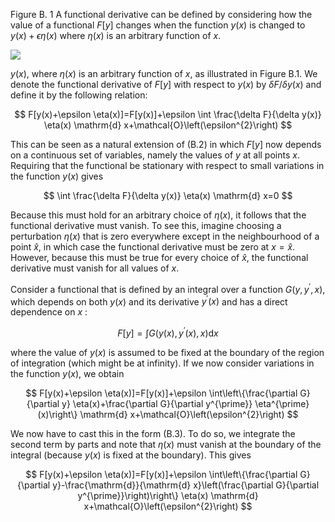 Figure B. 1 A functional derivative can be defined by considering how the value of a functional $F[y]$ changes when the function $y(x)$ is changed to $y(x)+\epsilon \eta(x)$ where $\eta(x)$ is an arbitrary function of $x$.

![](https://cdn.mathpix.com/cropped/2024_05_26_af52565e380fe828a6d7g-1.jpg?height=254&width=500&top_left_y=291&top_left_x=1069)

$y(x)$, where $\eta(x)$ is an arbitrary function of $x$, as illustrated in Figure B.1. We denote the functional derivative of $F[y]$ with respect to $y(x)$ by $\delta F / \delta y(x)$ and define it by the following relation:

$$
F[y(x)+\epsilon \eta(x)]=F[y(x)]+\epsilon \int \frac{\delta F}{\delta y(x)} \eta(x) \mathrm{d} x+\mathcal{O}\left(\epsilon^{2}\right)
$$

This can be seen as a natural extension of (B.2) in which $F[y]$ now depends on a continuous set of variables, namely the values of $y$ at all points $x$. Requiring that the functional be stationary with respect to small variations in the function $y(x)$ gives

$$
\int \frac{\delta F}{\delta y(x)} \eta(x) \mathrm{d} x=0
$$

Because this must hold for an arbitrary choice of $\eta(x)$, it follows that the functional derivative must vanish. To see this, imagine choosing a perturbation $\eta(x)$ that is zero everywhere except in the neighbourhood of a point $\widehat{x}$, in which case the functional derivative must be zero at $x=\widehat{x}$. However, because this must be true for every choice of $\widehat{x}$, the functional derivative must vanish for all values of $x$.

Consider a functional that is defined by an integral over a function $G\left(y, y^{\prime}, x\right)$, which depends on both $y(x)$ and its derivative $y^{\prime}(x)$ and has a direct dependence on $x$ :

$$
F[y]=\int G\left(y(x), y^{\prime}(x), x\right) \mathrm{d} x
$$

where the value of $y(x)$ is assumed to be fixed at the boundary of the region of integration (which might be at infinity). If we now consider variations in the function $y(x)$, we obtain

$$
F[y(x)+\epsilon \eta(x)]=F[y(x)]+\epsilon \int\left\{\frac{\partial G}{\partial y} \eta(x)+\frac{\partial G}{\partial y^{\prime}} \eta^{\prime}(x)\right\} \mathrm{d} x+\mathcal{O}\left(\epsilon^{2}\right)
$$

We now have to cast this in the form (B.3). To do so, we integrate the second term by parts and note that $\eta(x)$ must vanish at the boundary of the integral (because $y(x)$ is fixed at the boundary). This gives

$$
F[y(x)+\epsilon \eta(x)]=F[y(x)]+\epsilon \int\left\{\frac{\partial G}{\partial y}-\frac{\mathrm{d}}{\mathrm{d} x}\left(\frac{\partial G}{\partial y^{\prime}}\right)\right\} \eta(x) \mathrm{d} x+\mathcal{O}\left(\epsilon^{2}\right)
$$